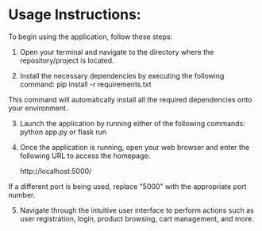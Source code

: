 # Usage Instructions:

To begin using the application, follow these steps:

1. Open your terminal and navigate to the directory where the repository/project is located.

2. Install the necessary dependencies by executing the following command:
	pip install -r requirements.txt

  This command will automatically install all the required dependencies onto your environment.

3. Launch the application by running either of the following commands:
	python app.py  or  flask run

4. Once the application is running, open your web browser and enter the following URL to access the homepage:

	http://localhost:5000/

  If a different port is being used, replace "5000" with the appropriate port number.

5. Navigate through the intuitive user interface to perform actions such as user registration, login, product browsing, cart management, and more.
